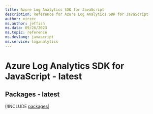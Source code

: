 ```yaml
---
title: Azure Log Analytics SDK for JavaScript
description: Reference for Azure Log Analytics SDK for JavaScript
author: xirzec
ms.author: jeffish
ms.data: 09/26/2023
ms.topic: reference
ms.devlang: javascript
ms.service: loganalytics
---
```

# Azure Log Analytics SDK for JavaScript - latest
## Packages - latest
[!INCLUDE [packages](log-analytics-index.md)]